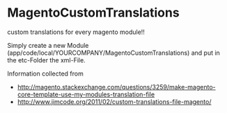 MagentoCustomTranslations
=========================

custom translations for every magento module!!

Simply create a new Module (app/code/local/YOURCOMPANY/MagentoCustomTranslations) and put in the etc-Folder the xml-File.


Information collected from 
 - http://magento.stackexchange.com/questions/3259/make-magento-core-template-use-my-modules-translation-file
 - http://www.jimcode.org/2011/02/custom-translations-file-magento/
